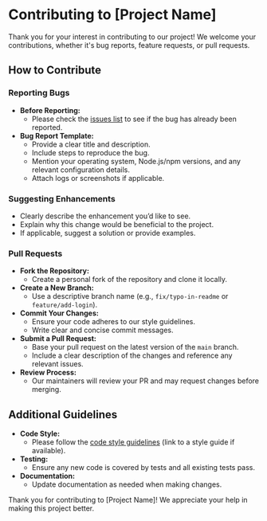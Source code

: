 # Contributing to [Project Name]

Thank you for your interest in contributing to our project! We welcome your contributions, whether it's bug reports, feature requests, or pull requests.

## How to Contribute

### Reporting Bugs

- **Before Reporting:**
  - Please check the [issues list](https://github.com/your-repo/issues) to see if the bug has already been reported.
- **Bug Report Template:**
  - Provide a clear title and description.
  - Include steps to reproduce the bug.
  - Mention your operating system, Node.js/npm versions, and any relevant configuration details.
  - Attach logs or screenshots if applicable.

### Suggesting Enhancements

- Clearly describe the enhancement you’d like to see.
- Explain why this change would be beneficial to the project.
- If applicable, suggest a solution or provide examples.

### Pull Requests

- **Fork the Repository:**
  - Create a personal fork of the repository and clone it locally.
- **Create a New Branch:**
  - Use a descriptive branch name (e.g., `fix/typo-in-readme` or `feature/add-login`).
- **Commit Your Changes:**
  - Ensure your code adheres to our style guidelines.
  - Write clear and concise commit messages.
- **Submit a Pull Request:**
  - Base your pull request on the latest version of the `main` branch.
  - Include a clear description of the changes and reference any relevant issues.
- **Review Process:**
  - Our maintainers will review your PR and may request changes before merging.

## Additional Guidelines

- **Code Style:**
  - Please follow the [code style guidelines](#) (link to a style guide if available).
- **Testing:**
  - Ensure any new code is covered by tests and all existing tests pass.
- **Documentation:**
  - Update documentation as needed when making changes.

Thank you for contributing to [Project Name]! We appreciate your help in making this project better.

